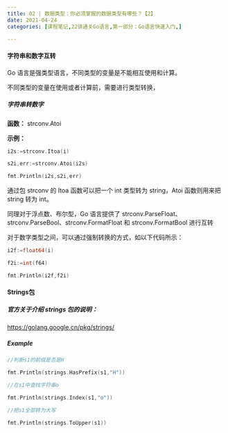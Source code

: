 ```yaml
---
title: 02 | 数据类型：你必须掌握的数据类型有哪些？【2】
date: 2021-04-24
categories: [课程笔记,22讲通关Go语言,第一部分：Go语言快速入门,]

---
```


#### 字符串和数字互转

Go 语言是强类型语言，不同类型的变量是不能相互使用和计算。

不同类型的变量在使用或者计算前，需要进行类型转换，

##### 字符串转数字

**函数：** strconv.Atoi

**示例：**

```go
i2s:=strconv.Itoa(i)

s2i,err:=strconv.Atoi(i2s)

fmt.Println(i2s,s2i,err)

```

通过包 strconv 的 Itoa 函数可以把一个 int 类型转为 string，Atoi 函数则用来把 string 转为 int。

同理对于浮点数、布尔型，Go 语言提供了 strconv.ParseFloat、strconv.ParseBool、strconv.FormatFloat 和 strconv.FormatBool 进行互转

对于数字类型之间，可以通过强制转换的方式，如以下代码所示：

```go
i2f:=float64(i)

f2i:=int(f64)

fmt.Println(i2f,f2i)

```

#### Strings包

##### 官方关于介绍 strings 包的说明：

https://golang.google.cn/pkg/strings/

##### Example

```go
//判断s1的前缀是否是H

fmt.Println(strings.HasPrefix(s1,"H"))

//在s1中查找字符串o

fmt.Println(strings.Index(s1,"o"))

//把s1全部转为大写

fmt.Println(strings.ToUpper(s1))

```

